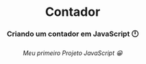 <h1 style="text-align:center">Contador</h1>

<h3 style="text-align:center">Criando um contador em JavaScript 🕛 </h2>

<h6 style="text-align:center">Meu primeiro Projeto JavaScript 😁</h6> 

